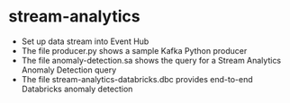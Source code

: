 # stream-analytics

* Set up data stream into Event Hub
* The file producer.py shows a sample Kafka Python producer
* The file anomaly-detection.sa shows the query for a Stream Analytics Anomaly Detection query
* The file stream-analytics-databricks.dbc provides end-to-end Databricks anomaly detection